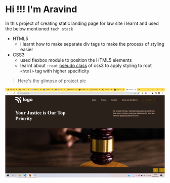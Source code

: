 # Hi !!! I'm Aravind

In this project of creating static landing page for law site i learnt and used the below mentioned `tech stack`

- HTML5
  - i learnt how to make separate div tags to make the process of styling easier
- CSS3
  - used flexbox module to position the HTML5 elements
  - learnt about `:root` [pseudo class](https://developer.mozilla.org/en-US/docs/Web/CSS/:root) of css3 to apply styling to root `<html>` tag with higher specificity

> Here's the glimpse of project pic

![project-03](./assets/project-03.png)
